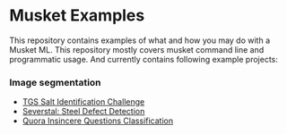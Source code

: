 # Musket Examples

This repository contains examples of what and how you may do with a Musket ML. This repository mostly covers musket command line and programmatic usage. And currently contains following example projects:

### Image segmentation

* [TGS Salt Identification Challenge](./salt/README.md)
* [Severstal: Steel Defect Detection](./severstal/README.md)
* [Quora Insincere Questions Classification](./quora-insincere-questions/README.md)

